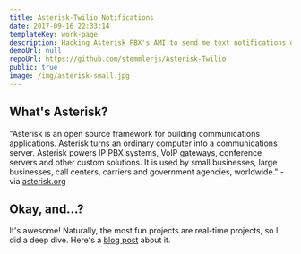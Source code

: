 ```yaml
---
title: Asterisk-Twilio Notifications
date: 2017-09-16 22:33:14
templateKey: work-page
description: Hacking Asterisk PBX's AMI to send me text notifications on missed calls.
demoUrl: null
repoUrl: https://github.com/stemmlerjs/Asterisk-Twilio
public: true
image: /img/asterisk-small.jpg
---
```


## What's Asterisk?

"Asterisk is an open source framework for building communications applications. 
Asterisk turns an ordinary computer into a communications server. Asterisk powers IP PBX systems, VoIP gateways, conference servers and other custom solutions. It is used by small businesses, large businesses, call centers, carriers and government agencies, worldwide." - via [asterisk.org](https://www.asterisk.org/get-started)

## Okay, and...?
It's awesome! Naturally, the most fun projects are real-time projects, so I did a deep dive. Here's a [blog post](/blog/hacking-asterisk-ami) about it.